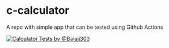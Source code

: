 # c-calculator
A repo with simple app that can be tested using Github Actions

[![Calculator Tests by @Balaji303](https://github.com/balaji303/c-calculator/actions/workflows/pipeline-test.yml/badge.svg)](https://github.com/balaji303/c-calculator/actions/workflows/pipeline-test.yml)
